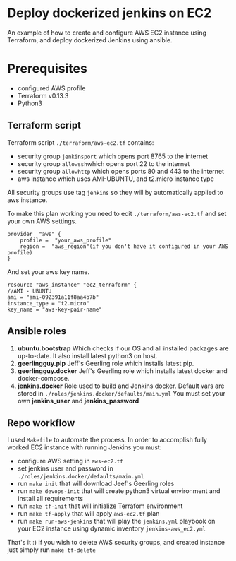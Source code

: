 # Deploy dockerized jenkins on EC2

An example of how to create and configure AWS EC2 instance using Terraform, and deploy dockerized Jenkins using ansible. 


# Prerequisites

 - configured AWS profile
 - Terraform v0.13.3
 - Python3


## Terraform script
Terraform script `./terraform/aws-ec2.tf` contains:

 - security group `jenkinsport` which opens port 8765 to the internet
 - security group `allowssh`which opens port 22 to the internet
 - security group `allowhttp` which opens ports 80 and 443 to the internet
 - aws instance which uses AMI-UBUNTU, and t2.micro instance type
 
 All security groups use tag `jenkins` so they will by automatically applied to aws instance.

To make this plan working you need to edit `./terraform/aws-ec2.tf` and set your own AWS settings.
    
    provider  "aws" {
        profile =  "your_aws_profile"
        region =  "aws_region"(if you don't have it configured in your AWS profile)
    }
And set your aws key name.

    resource "aws_instance" "ec2_terraform" {
    //AMI - UBUNTU
    ami = "ami-092391a11f8aa4b7b"
    instance_type = "t2.micro"
    key_name = "aws-key-pair-name"

## Ansible roles

 1. **ubuntu.bootstrap** Which checks if our OS and all installed packages are up-to-date.  It also install latest python3 on host.
 2. **geerlingguy.pip** Jeff's Geerling role which installs latest pip.
 3. **geerlingguy.docker** Jeff's Geerling role which installs latest docker and docker-compose.
 4. **jenkins.docker** Role used to build and Jenkins docker. Default vars are stored in `./roles/jenkins.docker/defaults/main.yml` You must set your own **jenkins_user** and **jenkins_password**  

## Repo workflow

I used `Makefile` to automate the process. In order to accomplish fully worked EC2 instance with running Jenkins you must:

 - configure AWS setting in `aws-ec2.tf`
 - set jenkins user and password in `./roles/jenkins.docker/defaults/main.yml`
 - run `make init` that will download Jeef's Geerling roles
 - run `make devops-init` that will create python3 virtual environment and install all requirements
 - run `make tf-init` that will initialize Terrafom environment 
 - run `make tf-apply` that will apply `aws-ec2.tf` plan
 - run `make run-aws-jenkins` that will play the `jenkins.yml` playbook on your EC2 instance using dynamic inventory `jenkins-aws_ec2.yml`

That's it :)
If you wish to delete AWS security groups, and created instance just simply run `make tf-delete`


